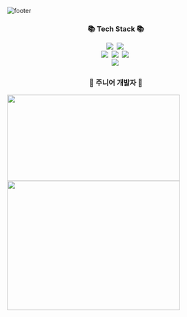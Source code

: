 ![footer](https://capsule-render.vercel.app/api?type=wave&color=auto&height=200&section=footer&text=Now%20Use%20me!&fontSize=90)
<h3 align="center">📚 Tech Stack 📚</h3>
<p align="center">
  <img src="https://img.shields.io/badge/Java-007396?style=flat-square&logo=Java&logoColor=white"/></a>&nbsp
  <img src="https://img.shields.io/badge/Javascript-ffb13b?style=flat-square&logo=javascript&logoColor=white"/></a>&nbsp 
  <br>
  <img src="https://img.shields.io/badge/Spring-6DB33F?style=flat-square&logo=Spring&logoColor=white"/></a>&nbsp
  <img src="https://img.shields.io/badge/SpringBoot-6DB33F?style=flat-square&logo=SpringBoot&logoColor=white"/></a>&nbsp 
  <img src="https://img.shields.io/badge/Node.js-339933?style=flat-square&logo=Node.js&logoColor=white"/></a>&nbsp
   <br>
  <img src="https://img.shields.io/badge/Mysql-4479A1?style=flat-square&logo=MySql&logoColor=white"/></a>&nbsp 
</p>


<h3 align="center">🌱 주니어 개발자 🌱</h3>

<a href="s">
  <img src="https://github-readme-stats.vercel.app/api/top-langs/?username=ChaeHo95&exclude_repo=ChaeHo95.github.io&layout=compact&theme=tokyonight" align="left" width="400px" height="200"/>
</a>
<a href="s">
  <img src="https://github-readme-stats.vercel.app/api?username=ChaeHo95&theme=tokyonight&show_icons=true" align="left" width="400px" height="300"/>
</a>

<!--
**ChaeHo95/ChaeHo95** is a ✨ _special_ ✨ repository because its `README.md` (this file) appears on your GitHub profile.

Here are some ideas to get you started:

- 🔭 I’m currently working on ...
- 🌱 I’m currently learning ...
- 👯 I’m looking to collaborate on ...
- 🤔 I’m looking for help with ...
- 💬 Ask me about ...
- 📫 How to reach me: ...
- 😄 Pronouns: ...
- ⚡ Fun fact: ...
-->
